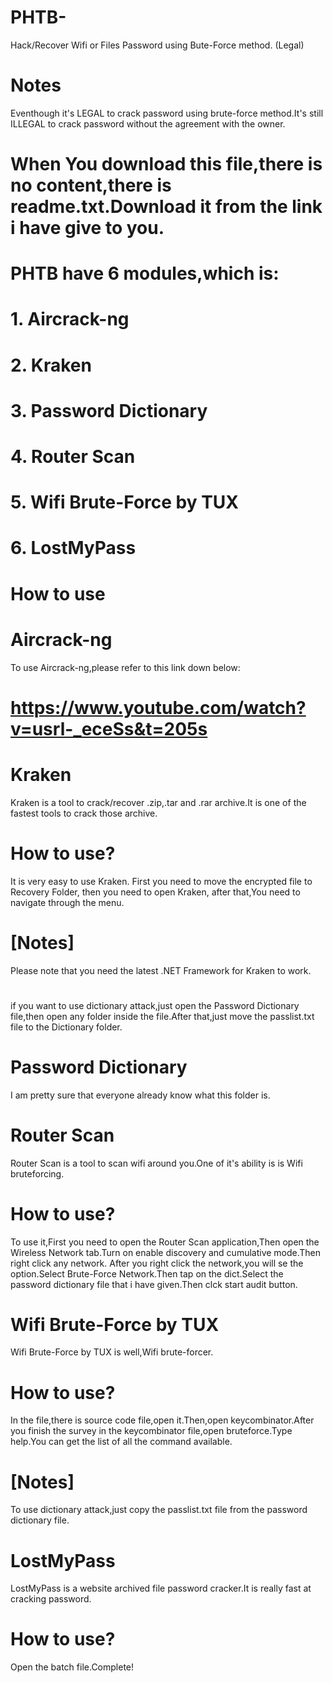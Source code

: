 # PHTB-
Hack/Recover Wifi or Files Password using Bute-Force method. (Legal)

# Notes
Eventhough it's LEGAL to crack password using brute-force method.It's still ILLEGAL to crack password without the agreement with the owner.

# When You download this file,there is no content,there is readme.txt.Download it from the link i have give to you.

# PHTB have 6 modules,which is:
# 1. Aircrack-ng
# 2. Kraken
# 3. Password Dictionary
# 4. Router Scan
# 5. Wifi Brute-Force by TUX
# 6. LostMyPass

# How to use
# Aircrack-ng
To use Aircrack-ng,please refer to this link down below:
# https://www.youtube.com/watch?v=usrl-_eceSs&t=205s

# Kraken
Kraken is a tool to crack/recover .zip,.tar and .rar archive.It is one of the fastest tools to crack those archive.
# How to use?
It is very easy to use Kraken.
First you need to move the encrypted file to Recovery Folder,
then you need to open Kraken,
after that,You need to navigate through the menu.
# [Notes]
Please note that you need the latest .NET Framework for Kraken to work.
# 
if you want to use dictionary attack,just open the Password Dictionary file,then open any folder inside the file.After that,just move the passlist.txt file to the Dictionary folder.

# Password Dictionary
I am pretty sure that everyone already know what this folder is.

# Router Scan
Router Scan is a tool to scan wifi around you.One of it's ability is is Wifi bruteforcing.
# How to use?
To use it,First you need to open the Router Scan application,Then open the Wireless Network tab.Turn on enable discovery and cumulative mode.Then right click any network.
After you right click the network,you will se the option.Select Brute-Force Network.Then tap on the dict.Select the password dictionary file that i have given.Then clck start audit button.

# Wifi Brute-Force by TUX
Wifi Brute-Force by TUX is well,Wifi brute-forcer.
# How to use?
In the file,there is source code file,open it.Then,open keycombinator.After you finish the survey in the keycombinator file,open bruteforce.Type help.You can get the list of all the command available.
# [Notes]
To use dictionary attack,just copy the passlist.txt file from the password dictionary file.

# LostMyPass
LostMyPass is a website archived file password cracker.It is really fast at cracking password.
# How to use?
Open the batch file.Complete!
